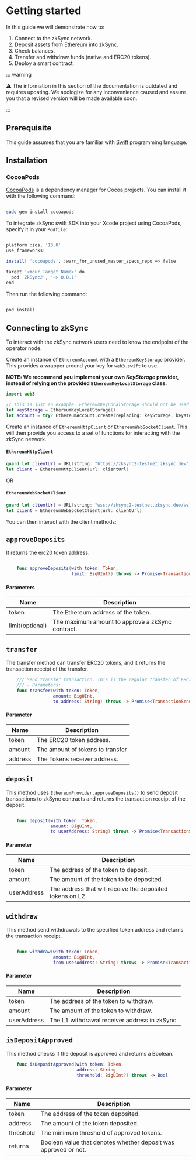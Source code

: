 # Getting started

In this guide we will demonstrate how to:

1. Connect to the zkSync network.
2. Deposit assets from Ethereum into zkSync.
3. Check balances.
4. Transfer and withdraw funds (native and ERC20 tokens).
5. Deploy a smart contract.

<TocHeader />
<TOC class="table-of-contents" :include-level="[2,3]" />

::: warning

⚠️ The information in this section of the documentation is outdated and requires updating. We apologize for any inconvenience caused and assure you that a revised version will be made available soon.

:::

## Prerequisite

This guide assumes that you are familiar with [Swift](https://www.swift.org/) programming language.

## Installation

### CocoaPods

[CocoaPods](http://cocoapods.org/) is a dependency manager for Cocoa projects. You can install it with the following command:

```bash

sudo gem install cocoapods

```

To integrate zkSync swift SDK into your Xcode project using CocoaPods, specify it in your `Podfile`:

```bash

platform :ios, '13.0'
use_frameworks!

install! 'cocoapods', :warn_for_unused_master_specs_repo => false

target '<Your Target Name>' do
  pod 'ZkSync2', '~> 0.0.1'
end

```

Then run the following command:

```bash

pod install

```

## Connecting to zkSync

To interact with the zkSync network users need to know the endpoint of the operator node.

Create an instance of `EthereumAccount` with a `EthereumKeyStorage` provider. This provides a wrapper around your key for `web3.swift` to use. <br/>

**NOTE: We recommend you implement your own _KeyStorage_ provider, instead of relying on the provided `EthereumKeyLocalStorage` class.**

```swift
import web3

// This is just an example. EthereumKeyLocalStorage should not be used in production code
let keyStorage = EthereumKeyLocalStorage()
let account = try? EthereumAccount.create(replacing: keyStorage, keystorePassword: "MY_PASSWORD")
```

Create an instance of `EthereumHttpClient` or `EthereumWebSocketClient`. This will then provide you access to a set of functions for interacting with the zkSync network.

#### `EthereumHttpClient`

```swift
guard let clientUrl = URL(string: "https://zksync2-testnet.zksync.dev") else { return }
let client = EthereumHttpClient(url: clientUrl)
```

OR

#### `EthereumWebSocketClient`

```swift
guard let clientUrl = URL(string: "wss://zksync2-testnet.zksync.dev/ws") else { return }
let client = EthereumWebSocketClient(url: clientUrl)
```

You can then interact with the client methods:

## `approveDeposits`

It returns the erc20 token address.

```swift

    func approveDeposits(with token: Token,
                         limit: BigUInt?) throws -> Promise<TransactionSendingResult>
```

#### Parameters

| Name            | Description                                      |
| --------------- | ------------------------------------------------ |
| token           | The Ethereum address of the token.               |
| limit(optional) | The maximum amount to approve a zkSync contract. |

## `transfer`

The transfer method can transfer ERC20 tokens, and it returns the transaction receipt of the transfer.

```swift
    /// Send transfer transaction. This is the regular transfer of ERC20 token.
    /// - Parameters:
    func transfer(with token: Token,
                  amount: BigUInt,
                  to address: String) throws -> Promise<TransactionSendingResult>

```

#### Parameter

| Name    | Description                      |
| ------- | -------------------------------- |
| token   | The ERC20 token address.         |
| amount  | The amount of tokens to transfer |
| address | The Tokens receiver address.     |

## `deposit`

This method uses `EthereumProvider.approveDeposits()` to send deposit transactions to zkSync contracts and returns the transaction receipt of the deposit.

```swift

    func deposit(with token: Token,
                 amount: BigUInt,
                 to userAddress: String) throws -> Promise<TransactionSendingResult>

```

#### Parameter

| Name        | Description                                               |
| ----------- | --------------------------------------------------------- |
| token       | The address of the token to deposit.                      |
| amount      | The amount of the token to be deposited.                  |
| userAddress | The address that will receive the deposited tokens on L2. |

## `withdraw`

This method send withdrawals to the specified token address and returns the transaction receipt.

```swift

    func withdraw(with token: Token,
                  amount: BigUInt,
                  from userAddress: String) throws -> Promise<TransactionSendingResult>

```

#### Parameter

| Name        | Description                                   |
| ----------- | --------------------------------------------- |
| token       | The address of the token to withdraw.         |
| amount      | The amount of the token to withdraw.          |
| userAddress | The L1 withdrawal receiver address in zkSync. |

## `isDepositApproved`

This method checks if the deposit is approved and returns a Boolean.

```swift
    func isDepositApproved(with token: Token,
                           address: String,
                           threshold: BigUInt?) throws -> Bool
```

#### Parameter

| Name      | Description                                                     |
| --------- | --------------------------------------------------------------- |
| token     | The address of the token deposited.                             |
| address   | The amount of the token deposited.                              |
| threshold | The minimum threshold of approved tokens.                       |
| returns   | Boolean value that denotes whether deposit was approved or not. |
